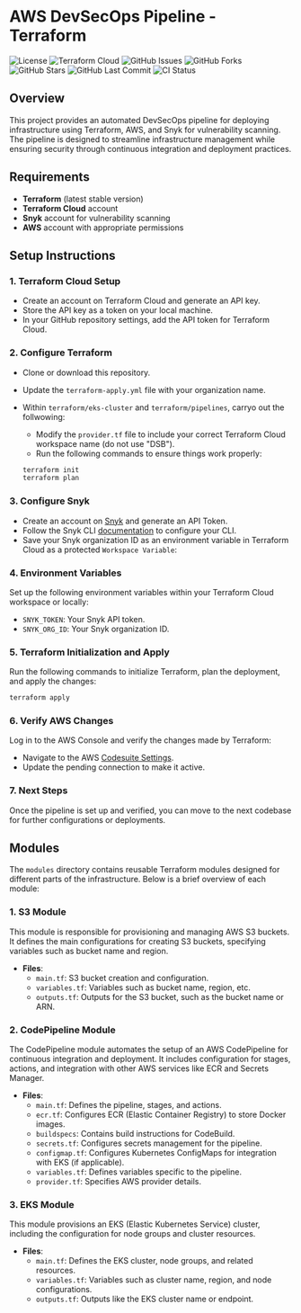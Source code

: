 # AWS DevSecOps Pipeline - Terraform

![License](https://img.shields.io/github/license/The-DevSec-Blueprint/aws-devsecops-pipeline?logo=license)
![Terraform Cloud](https://img.shields.io/badge/Terraform-Registry-purple?logo=terraform)
![GitHub Issues](https://img.shields.io/github/issues/The-DevSec-Blueprint/aws-devsecops-pipeline?logo=github)
![GitHub Forks](https://img.shields.io/github/forks/The-DevSec-Blueprint/aws-devsecops-pipeline?logo=github)
![GitHub Stars](https://img.shields.io/github/stars/The-DevSec-Blueprint/aws-devsecops-pipeline?logo=github)
![GitHub Last Commit](https://img.shields.io/github/last-commit/The-DevSec-Blueprint/aws-devsecops-pipeline?logo=github)
![CI Status](https://github.com/The-DevSec-Blueprint/aws-devsecops-pipeline/actions/workflows/main.yml/badge.svg)

## Overview

This project provides an automated DevSecOps pipeline for deploying infrastructure using Terraform, AWS, and Snyk for vulnerability scanning. The pipeline is designed to streamline infrastructure management while ensuring security through continuous integration and deployment practices.

## Requirements

- **Terraform** (latest stable version)
- **Terraform Cloud** account
- **Snyk** account for vulnerability scanning
- **AWS** account with appropriate permissions

## Setup Instructions

### 1. **Terraform Cloud Setup**

- Create an account on Terraform Cloud and generate an API key.
- Store the API key as a token on your local machine.
- In your GitHub repository settings, add the API token for Terraform Cloud.

### 2. **Configure Terraform**

- Clone or download this repository.
- Update the `terraform-apply.yml` file with your organization name.
- Within `terraform/eks-cluster` and `terraform/pipelines`, carryo out the follwowing:

  - Modify the `provider.tf` file to include your correct Terraform Cloud workspace name (do not use "DSB").
  - Run the following commands to ensure things work properly:

  ```bash
  terraform init
  terraform plan
  ```

### 3. **Configure Snyk**

- Create an account on [Snyk](https://www.snyk.io/) and generate an API Token.
- Follow the Snyk CLI [documentation](https://docs.snyk.io/snyk-cli/configure-the-snyk-cli) to configure your CLI.
- Save your Snyk organization ID as an environment variable in Terraform Cloud as a protected `Workspace Variable`:

### 4. **Environment Variables**

Set up the following environment variables within your Terraform Cloud workspace or locally:

- `SNYK_TOKEN`: Your Snyk API token.
- `SNYK_ORG_ID`: Your Snyk organization ID.

### 5. **Terraform Initialization and Apply**

Run the following commands to initialize Terraform, plan the deployment, and apply the changes:

```bash
terraform apply
```

### 6. **Verify AWS Changes**

Log in to the AWS Console and verify the changes made by Terraform:

- Navigate to the AWS [Codesuite Settings](https://us-east-1.console.aws.amazon.com/codesuite/settings/connections?region=us-east-1&connections-meta=eyJmIjp7InRleHQiOiIifSwicyI6e30sIm4iOjIwLCJpIjowfQ#).
- Update the pending connection to make it active.

### 7. **Next Steps**

Once the pipeline is set up and verified, you can move to the next codebase for further configurations or deployments.

## Modules

The `modules` directory contains reusable Terraform modules designed for different parts of the infrastructure. Below is a brief overview of each module:

### 1. **S3 Module**

This module is responsible for provisioning and managing AWS S3 buckets. It defines the main configurations for creating S3 buckets, specifying variables such as bucket name and region.

- **Files**:
  - `main.tf`: S3 bucket creation and configuration.
  - `variables.tf`: Variables such as bucket name, region, etc.
  - `outputs.tf`: Outputs for the S3 bucket, such as the bucket name or ARN.

### 2. **CodePipeline Module**

The CodePipeline module automates the setup of an AWS CodePipeline for continuous integration and deployment. It includes configuration for stages, actions, and integration with other AWS services like ECR and Secrets Manager.

- **Files**:
  - `main.tf`: Defines the pipeline, stages, and actions.
  - `ecr.tf`: Configures ECR (Elastic Container Registry) to store Docker images.
  - `buildspecs`: Contains build instructions for CodeBuild.
  - `secrets.tf`: Configures secrets management for the pipeline.
  - `configmap.tf`: Configures Kubernetes ConfigMaps for integration with EKS (if applicable).
  - `variables.tf`: Defines variables specific to the pipeline.
  - `provider.tf`: Specifies AWS provider details.

### 3. **EKS Module**

This module provisions an EKS (Elastic Kubernetes Service) cluster, including the configuration for node groups and cluster resources.

- **Files**:
  - `main.tf`: Defines the EKS cluster, node groups, and related resources.
  - `variables.tf`: Variables such as cluster name, region, and node configurations.
  - `outputs.tf`: Outputs like the EKS cluster name or endpoint.

